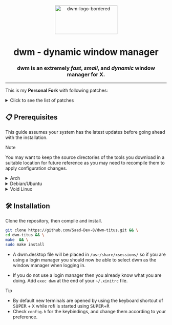 <div align="center">
  <img src="./dwm-logo-bordered.png" alt="dwm-logo-bordered" width="195" height="90"/>

  # dwm - dynamic window manager
  ### dwm is an extremely ***fast***, ***small***, and ***dynamic*** window manager for X.

</div>

---
This is my **Personal Fork** with following patches:

<details>
  <summary>Click to see the list of patches</summary>

  - alwayscenter
  - alwaysfullscreen
  - auto start
  - cfacts
  - chatterino bottom
  - cool autostart
  - fakefullscreen client (with resize fix for chrome-based browsers + noborder fix)
  - multikeycode
  - movestack
  - noborder (floating + border flicker fix)
  - pertag
  - placemouse
  - resizepoint
  - statuscmd
  - swallow
  - systray
  - true fullscreen
  - hide vacant tags
  - warp v2
  - winicon

  **Note**: Some patches are rewritten or modified to work together.
</details>

## 📋 Prerequisites
This guide assumes your system has the latest updates before going ahead with the installation.

> [!NOTE]
> You may want to keep the source directories of the tools you download in a suitable location for future reference as you may need to recompile them to apply configuration changes.

<details>
  <summary>Arch</summary>

  Install dependencies:

  ```sh
  sudo pacman -S --needed base-devel extra/git extra/libx11 extra/libxcb extra/libxinerama extra/libxft extra/imlib2
  ```

  If you find yourself missing a library then this can usually be found by searching for the file name using pacman:

  ```sh
  $ pacman -F Xlib-xcb.h
  extra/libx11 1.6.12-1 [installed: 1.7.2-1]
  usr/include/X11/Xlib-xcb.h
  ```

</details>

<details>
  <summary>Debian/Ubuntu</summary>

  Install dependencies:

  ```sh
  sudo apt install build-essential git libx11-dev libx11-xcb-dev libxcb-res0-dev libxinerama-dev libxft-dev libimlib2-dev
  ```

  It is worth checking the version of gcc on debian based systems as they may come with older implementations that can result in compilation errors.

  ```sh
  gcc --version
  ```

  You would expect at least v8.x or above here.

  If you find yourself missing a library then this can usually be found by searching for the file name using apt-file, a tool that have to be installed separately:

  ```sh
  $ sudo apt install apt-file
  $ sudo apt-file update
  $ apt-file search xcb/res.h
  libxcb-res0-dev: /usr/include/xcb/res.h
  ```

</details>


<details>
  <summary>Void Linux</summary>

  Install dependencies:

  ```sh
  sudo xbps-install -Su base-devel libX11-devel libXft-devel libXinerama-devel freetype-devel fontconfig-devel libxcb-devel imlib2-devel
  ```

  If you find yourself missing a library then this can usually be found by searching for the file name using xlocate, a tool that have to be installed separately via the xtools package:

  ```sh
  $ xlocate yajl/yajl_gen.h
  yajl-devel-2.1.0._4      /usr/include/yajl/yajl_gen.h
  ```

</details>

## 🛠️ Installation
Clone the repository, then compile and install.

```sh
git clone https://github.com/Saad-Dev-8/dwm-titus.git && \
cd dwm-titus && \
make  && \
sudo make install
```

- A dwm.desktop file will be placed in `/usr/share/xsessions/` so if you are using a login manager you should now be able to select dwm as the window manager when logging in.

- If you do not use a login manager then you already know what you are doing. Add `exec dwm` at the end of your `~/.xinitrc` file.

> [!TIP]
> - By default new terminals are opened by using the keyboard shortcut of <kbd>SUPER</kbd> + <kbd>X</kbd> while rofi is started using <kbd>SUPER</kbd>+<kbd>R</kbd>
> - Check `config.h` for the keybindings, and change them according to your preference.
